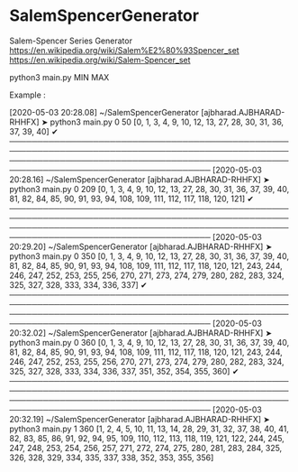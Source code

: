 # SalemSpencerGenerator
Salem-Spencer Series Generator
https://en.wikipedia.org/wiki/Salem%E2%80%93Spencer_set
https://en.wikipedia.org/wiki/Salem-Spencer_set

python3 main.py MIN MAX

Example : 

[2020-05-03 20:28.08]  ~/SalemSpencerGenerator
[ajbharad.AJBHARAD-RHHFX] ➤ python3 main.py 0 50
[0, 1, 3, 4, 9, 10, 12, 13, 27, 28, 30, 31, 36, 37, 39, 40]
                                                                                                                                                                                         ✔
──────────────────────────────────────────────────────────────────────────────────────────────────────────────────────────────────────────────────────────────────────────────────────────
[2020-05-03 20:28.16]  ~/SalemSpencerGenerator
[ajbharad.AJBHARAD-RHHFX] ➤ python3 main.py 0 209
[0, 1, 3, 4, 9, 10, 12, 13, 27, 28, 30, 31, 36, 37, 39, 40, 81, 82, 84, 85, 90, 91, 93, 94, 108, 109, 111, 112, 117, 118, 120, 121]
                                                                                                                                                                                         ✔
──────────────────────────────────────────────────────────────────────────────────────────────────────────────────────────────────────────────────────────────────────────────────────────
[2020-05-03 20:29.20]  ~/SalemSpencerGenerator
[ajbharad.AJBHARAD-RHHFX] ➤ python3 main.py 0 350
[0, 1, 3, 4, 9, 10, 12, 13, 27, 28, 30, 31, 36, 37, 39, 40, 81, 82, 84, 85, 90, 91, 93, 94, 108, 109, 111, 112, 117, 118, 120, 121, 243, 244, 246, 247, 252, 253, 255, 256, 270, 271, 273, 274, 279, 280, 282, 283, 324, 325, 327, 328, 333, 334, 336, 337]
                                                                                                                                                                                         ✔
──────────────────────────────────────────────────────────────────────────────────────────────────────────────────────────────────────────────────────────────────────────────────────────
[2020-05-03 20:32.02]  ~/SalemSpencerGenerator
[ajbharad.AJBHARAD-RHHFX] ➤ python3 main.py 0 360
[0, 1, 3, 4, 9, 10, 12, 13, 27, 28, 30, 31, 36, 37, 39, 40, 81, 82, 84, 85, 90, 91, 93, 94, 108, 109, 111, 112, 117, 118, 120, 121, 243, 244, 246, 247, 252, 253, 255, 256, 270, 271, 273, 274, 279, 280, 282, 283, 324, 325, 327, 328, 333, 334, 336, 337, 351, 352, 354, 355, 360]
                                                                                                                                                                                         ✔
──────────────────────────────────────────────────────────────────────────────────────────────────────────────────────────────────────────────────────────────────────────────────────────
[2020-05-03 20:32.19]  ~/SalemSpencerGenerator
[ajbharad.AJBHARAD-RHHFX] ➤ python3 main.py 1 360
[1, 2, 4, 5, 10, 11, 13, 14, 28, 29, 31, 32, 37, 38, 40, 41, 82, 83, 85, 86, 91, 92, 94, 95, 109, 110, 112, 113, 118, 119, 121, 122, 244, 245, 247, 248, 253, 254, 256, 257, 271, 272, 274, 275, 280, 281, 283, 284, 325, 326, 328, 329, 334, 335, 337, 338, 352, 353, 355, 356]
                                                                                          
